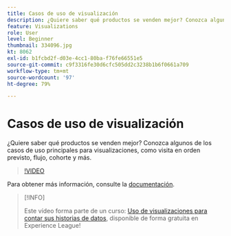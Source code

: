 ```yaml
---
title: Casos de uso de visualización
description: ¿Quiere saber qué productos se venden mejor? Conozca algunos de los casos de uso principales para visualizaciones, como visita en orden previsto, flujo, cohorte y más.
feature: Visualizations
role: User
level: Beginner
thumbnail: 334096.jpg
kt: 8062
exl-id: b1fcbd2f-d03e-4cc1-80ba-f76fe66551e5
source-git-commit: c9f3316fe30d6cfc505dd2c3238b1b6f0661a709
workflow-type: tm+mt
source-wordcount: '97'
ht-degree: 79%

---
```


# Casos de uso de visualización

¿Quiere saber qué productos se venden mejor? Conozca algunos de los casos de uso principales para visualizaciones, como visita en orden previsto, flujo, cohorte y más.

>[!VIDEO](https://video.tv.adobe.com/v/334096/?quality=12&learn=on)

Para obtener más información, consulte la [documentación](https://experienceleague.adobe.com/docs/data-workbench/using/dashboard/visualizations/visualization-types/c-visualization-types.html?lang=es).

>[!INFO]
>
> Este vídeo forma parte de un curso: [Uso de visualizaciones para contar sus historias de datos](https://experienceleague.adobe.com/?recommended=Analytics-U-1-2021.1.visualizations&amp;lang=es), disponible de forma gratuita en Experience League!
